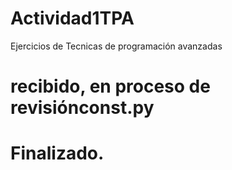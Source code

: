 # Actividad1TPA
Ejercicios de Tecnicas de programación avanzadas

#  recibido, en proceso de revisiónconst.py
# Finalizado.
